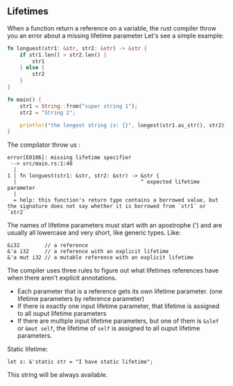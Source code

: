 Lifetimes
------

When a function return a reference on a variable, the rust compiler throw you an error about a missing lifetime parameter
Let's see a simple example:
```Rust
fn longuest(str1: &str, str2: &str) -> &str {
    if str1.len() > str2.len() {
        str1
    } else {
        str2
    }
}

fn main() {
    str1 = String::from("super string 1");
    str2 = "String 2";

    println!("the longest string is: {}", longest(str1.as_str(), str2));
}
```

The compilator throw us :
```
error[E0106]: missing lifetime specifier
 --> src/main.rs:1:40
  |
1 | fn longuest(str1: &str, str2: &str) -> &str {
  |                                        ^ expected lifetime parameter
  |
  = help: this function's return type contains a borrowed value, but the signature does not say whether it is borrowed from `str1` or `str2`
```

The names of lifetime parameters must start with an apostrophe (') and are usually all lowercase and very short, like generic types.
Like:
```
&i32        // a reference
&'a i32     // a reference with an explicit lifetime
&'a mut i32 // a mutable reference with an explicit lifetime
```

The compiler uses three rules to figure out what lifetimes references have when there aren't explicit annotations.
- Each parameter that is a reference gets its own lifetime parameter. (one lifetime parameters by reference parameter)
- If there is exactly  one input lifetime parameter, that lifetime is assigned to all ouput lifetime parameters
- If there are multiple input lifetime parameters, but one of them is `&slef` or `&mut self`, the lifetime of `self` is assigned to all ouput lifetime parameters.

Static lifetime:
```
let s: &'static str = "I have static lifetime";
```
This string will be always available.
